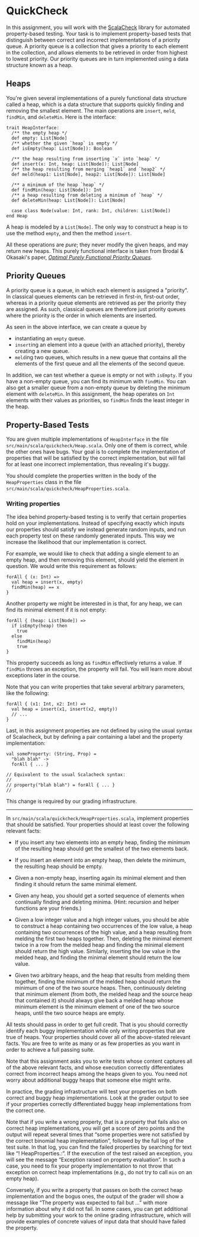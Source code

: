 # QuickCheck

In this assignment, you will work with the
[ScalaCheck](https://github.com/typelevel/scalacheck/blob/master/doc/UserGuide.md)
library for automated property-based testing. Your task is to implement property-based tests that distinguish between correct and incorrect implementations of a priority queue. A priority queue is a collection that gives a priority to each element in the collection, and allows elements to be retrieved in order from highest to lowest priority. Our priority queues are in turn implemented using a data structure known as a heap.

## Heaps

You're given several implementations of a purely functional data
structure called a heap, which is a data structure that supports quickly finding and removing the smallest element. The main operations are `insert`, `meld`,
`findMin`, and `deleteMin`. Here is the interface:

    trait HeapInterface:
      /** the empty heap */
      def empty: List[Node]
      /** whether the given `heap` is empty */
      def isEmpty(heap: List[Node]): Boolean

      /** the heap resulting from inserting `x` into `heap` */
      def insert(x: Int, heap: List[Node]): List[Node]
      /** the heap resulting from merging `heap1` and `heap2` */
      def meld(heap1: List[Node], heap2: List[Node]): List[Node]

      /** a minimum of the heap `heap` */
      def findMin(heap: List[Node]): Int
      /** a heap resulting from deleting a minimum of `heap` */
      def deleteMin(heap: List[Node]): List[Node]

      case class Node(value: Int, rank: Int, children: List[Node])
    end Heap

A heap is modeled by a `List[Node]`. The only way to construct a heap is
to use the method `empty`, and then the method `insert`.

All these operations are _pure_; they never modify the given heaps,
and may return new heaps. This purely functional interface is taken
from Brodal & Okasaki's paper, [_Optimal Purely Functional Priority Queues_](http://www.brics.dk/RS/96/37/BRICS-RS-96-37.pdf).

## Priority Queues

A priority queue is a queue, in which each element is assigned a "priority". In
classical queues elements can be retrieved in first-in, first-out order, whereas
in a priority queue elements are retrieved as per the priority they are assigned.
As such, classical queues are therefore just priority queues where the priority is
the order in which elements are inserted.

As seen in the above interface, we can create a queue by

  * instantiating an `empty` queue.
  * `insert`ing an element into a queue (with an attached priority), thereby creating
  a new queue.
  * `meld`ing two queues, which results in a new queue that contains all the elements of the
  first queue and all the elements of the second queue.

In addition, we can test whether a queue is empty or not with `isEmpty`. If
you have a non-empty queue, you can find its minimum with `findMin`. You can also
get a smaller queue from a non-empty queue by deleting the minimum element with
`deleteMin`. In this assignment, the heap operates on `Int` elements with their
values as priorities, so `findMin` finds the least integer in the heap.

## Property-Based Tests

You are given multiple implementations of `HeapInterface` in the file
`src/main/scala/quickcheck/Heap.scala`. Only one of them is correct, while
the other ones have bugs. Your goal is to complete the implementation of
properties that will be satisfied by the correct implementation, but will
fail for at least one incorrect implementation, thus revealing it's buggy.

You should complete the properties written in the body of the `HeapProperties`
class in the file `src/main/scala/quickcheck/HeapProperties.scala`.

### Writing properties

The idea behind
property-based testing is to verify that certain properties hold on your
implementations. Instead of specifying exactly which inputs our properties should
satisfy we instead generate random inputs, and run each property test on these
randomly generated inputs. This way we increase the likelihood that our implementation
is correct.

For example, we would like to check that adding a single element to an empty heap,
and then removing this element, should yield the element in question. We would
write this requirement as follows:

    forAll { (x: Int) =>
      val heap = insert(x, empty)
      findMin(heap) == x
    }

Another property we might be interested in is that, for any heap, we can find its
minimal element if it is not empty:

    forAll { (heap: List[Node]) =>
      if isEmpty(heap) then
        true
      else
        findMin(heap)
        true
    }

This property succeeds as long as `findMin` effectively returns a value. If `findMin`
throws an exception, the property will fail. You will learn more about exceptions
later in the course.

Note that you can write properties that take several arbitrary parameters, like the
following:

~~~
forAll { (x1: Int, x2: Int) =>
  val heap = insert(x1, insert(x2, empty))
  // ...
}
~~~

Last, in this assignment properties are not defined by using the usual syntax of
Scalacheck, but by defining a pair containing a label and the property implementation:

~~~
val someProperty: (String, Prop) =
  "blah blah" ->
  forAll { ... }
  
// Equivalent to the usual Scalacheck syntax:
//
// property("blah blah") = forAll { ... }
//
~~~

This change is required by our grading infrastructure.

---

In `src/main/scala/quickcheck/HeapProperties.scala`, implement properties that
should be satisfied. Your properties should at least cover the following relevant facts:

  * If you insert any two elements into an empty heap, finding the
  minimum of the resulting heap should get the smallest of the two
  elements back.

  * If you insert an element into an empty heap, then delete the
  minimum, the resulting heap should be empty.

  * Given a non-empty heap, inserting again its minimal element and then
    finding it should return the same minimal element.

  * Given any heap, you should get a sorted sequence of elements when
  continually finding and deleting minima. (Hint: recursion and helper
  functions are your friends.)
    
  * Given a low integer value and a high integer values, you should
    be able to construct a heap containing two occurrences of the low 
    value, a heap containing two occurrences of the high value, and
    a heap resulting from melding the first two heaps together. Then,
    deleting the minimal element twice in a row from the melded heap
    and finding the minimal element should return the high value.
    Similarly, inserting the low value in the melded heap, and finding
    the minimal element should return the low value.

  * Given two arbitrary heaps, and the heap that results from melding
  them together, finding the minimum of the melded heap should return
  the minimum of one of the two source heaps. Then,
  continuously deleting that minimum element (from both, the melded
  heap and the source heap that contained it) should always give
  back a melded heap whose minimum element is the minimum element of
  one of the two source heaps, until the two source heaps are empty.


All tests should pass in order to get full credit.  That is you should
correctly identify each buggy implementation while only writing
properties that are true of heaps. Your properties should cover all of the above-stated relevant facts.
You are free to write as many or as few properties as you want in order to achieve a full passing suite.

Note that this assignment asks you to write tests whose content captures all of the above relevant facts,
and whose execution correctly differentiates correct from incorrect heaps among the heaps given to you.
You need not worry about additional buggy heaps that someone else might write.

In practice, the grading infrastructure will test your properties on both
correct and buggy heap implementations. Look at the grader output to see if
your properties correctly differentiated buggy heap implementations from the
correct one.

Note that if you write a wrong property, that is a property that fails also on
correct heap implementations, you will get a score of zero points and the output
will repeat several times that “some properties were not satisfied by the
correct binomial heap implementation”, followed by the full log of the test
suite. In that log, you can find the failed properties by searching for text
like “! HeapProperties.<name of the property>:”. If the execution of the test
raised an exception, you will see the message “Exception raised on property
evaluation”. In such a case, you need to fix your property implementation to
not throw that exception on correct heap implementations (e.g., do not try
to call `min` on an empty heap).

Conversely, if you write a property that passes on both the correct heap
implementation and the bogus ones, the output of the grader will show a
message like “The property <name of the property> was expected to fail but …”
with more information about why it did not fail. In some cases, you can get
additional help by submitting your work to the online grading infrastructure,
which will provide examples of concrete values of input data that should have
failed the property.
